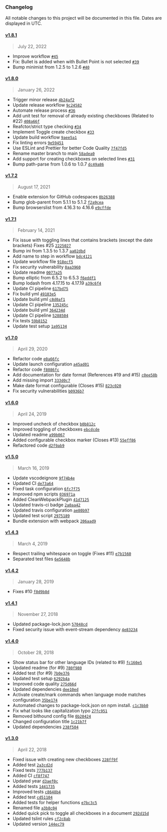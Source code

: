 ### Changelog 

 All notable changes to this project will be documented in this file. Dates are displayed in UTC.

 
#### [v1.8.1](https://github.com/PKief/vscode-markdown-checkbox/compare/v1.8.0...v1.8.1) 

> July 22, 2022 

- Improve workflow [`#45`](https://github.com/PKief/vscode-markdown-checkbox/pull/45)
- Fix: Bullet is added when with Bullet Point is not selected [`#39`](https://github.com/PKief/vscode-markdown-checkbox/pull/39)
- Bump minimist from 1.2.5 to 1.2.6 [`#40`](https://github.com/PKief/vscode-markdown-checkbox/pull/40)
 
#### [v1.8.0](https://github.com/PKief/vscode-markdown-checkbox/compare/v1.7.2...v1.8.0) 

> January 26, 2022 

- Trigger minor release [`4b24af2`](https://github.com/PKief/vscode-markdown-checkbox/commit/4b24af2)
- Update release workflow [`9c24582`](https://github.com/PKief/vscode-markdown-checkbox/commit/9c24582)
- Automate release process [`#36`](https://github.com/PKief/vscode-markdown-checkbox/pull/36)
- Add unit test for removal of already existing checkboxes (Related to #22) [`408a66f`](https://github.com/PKief/vscode-markdown-checkbox/commit/408a66f)
- Reafctor/strict type checking [`#34`](https://github.com/PKief/vscode-markdown-checkbox/pull/34)
- Implement Toggle create checkbox [`#33`](https://github.com/PKief/vscode-markdown-checkbox/pull/33)
- Update build workflow [`9aee5a1`](https://github.com/PKief/vscode-markdown-checkbox/commit/9aee5a1)
- Fix linting errors [`9e59451`](https://github.com/PKief/vscode-markdown-checkbox/commit/9e59451)
- Use ESLint and Prettier for better Code Quality [`7f47fd5`](https://github.com/PKief/vscode-markdown-checkbox/commit/7f47fd5)
- Rename master branch to main [`58adea0`](https://github.com/PKief/vscode-markdown-checkbox/commit/58adea0)
- Add support for creating checkboxes on selected lines [`#31`](https://github.com/PKief/vscode-markdown-checkbox/pull/31)
- Bump path-parse from 1.0.6 to 1.0.7 [`dc49a86`](https://github.com/PKief/vscode-markdown-checkbox/commit/dc49a86)
 
#### [v1.7.2](https://github.com/PKief/vscode-markdown-checkbox/compare/v1.7.1...v1.7.2) 

> August 17, 2021 

- Enable extension for GitHub codespaces [`0b26388`](https://github.com/PKief/vscode-markdown-checkbox/commit/0b26388)
- Bump glob-parent from 5.1.1 to 5.1.2 [`f2a9cea`](https://github.com/PKief/vscode-markdown-checkbox/commit/f2a9cea)
- Bump browserslist from 4.16.3 to 4.16.6 [`e9cffde`](https://github.com/PKief/vscode-markdown-checkbox/commit/e9cffde)
 
#### [v1.7.1](https://github.com/PKief/vscode-markdown-checkbox/compare/v1.7.0...v1.7.1) 

> February 14, 2021 

- Fix issue with toggling lines that contains brackets (except the date brackets) Fixes #25 [`2225027`](https://github.com/PKief/vscode-markdown-checkbox/commit/2225027)
- Bump ini from 1.3.5 to 1.3.7 [`aa02dbd`](https://github.com/PKief/vscode-markdown-checkbox/commit/aa02dbd)
- Add name to step in workflow [`bdc4121`](https://github.com/PKief/vscode-markdown-checkbox/commit/bdc4121)
- Update workflow file [`918ecf5`](https://github.com/PKief/vscode-markdown-checkbox/commit/918ecf5)
- Fix security vulnerability [`0aa3960`](https://github.com/PKief/vscode-markdown-checkbox/commit/0aa3960)
- Update readme [`0077a25`](https://github.com/PKief/vscode-markdown-checkbox/commit/0077a25)
- Bump elliptic from 6.5.2 to 6.5.3 [`f6eddf1`](https://github.com/PKief/vscode-markdown-checkbox/commit/f6eddf1)
- Bump lodash from 4.17.15 to 4.17.19 [`a39c6f4`](https://github.com/PKief/vscode-markdown-checkbox/commit/a39c6f4)
- Update CI pipeline [`617bd75`](https://github.com/PKief/vscode-markdown-checkbox/commit/617bd75)
- Fix build yml [`49103e5`](https://github.com/PKief/vscode-markdown-checkbox/commit/49103e5)
- Update build.yml [`c8d0af1`](https://github.com/PKief/vscode-markdown-checkbox/commit/c8d0af1)
- Update CI pipeline [`135245c`](https://github.com/PKief/vscode-markdown-checkbox/commit/135245c)
- Update build yml [`364234d`](https://github.com/PKief/vscode-markdown-checkbox/commit/364234d)
- Update CI pipeline [`5288504`](https://github.com/PKief/vscode-markdown-checkbox/commit/5288504)
- Fix tests [`59b8152`](https://github.com/PKief/vscode-markdown-checkbox/commit/59b8152)
- Update test setup [`1a95134`](https://github.com/PKief/vscode-markdown-checkbox/commit/1a95134)
 
#### [v1.7.0](https://github.com/PKief/vscode-markdown-checkbox/compare/v1.6.0...v1.7.0) 

> April 29, 2020 

- Refactor code [`e0a66fc`](https://github.com/PKief/vscode-markdown-checkbox/commit/e0a66fc)
- Update launch configuration [`a45ad01`](https://github.com/PKief/vscode-markdown-checkbox/commit/a45ad01)
- Refactor code [`f8086fc`](https://github.com/PKief/vscode-markdown-checkbox/commit/f8086fc)
- Add documentation for date format (References #19 and #15) [`c0ee58b`](https://github.com/PKief/vscode-markdown-checkbox/commit/c0ee58b)
- Add missing import [`333d0c7`](https://github.com/PKief/vscode-markdown-checkbox/commit/333d0c7)
- Make date format configurable (Closes #15) [`823c020`](https://github.com/PKief/vscode-markdown-checkbox/commit/823c020)
- Fix security vulnerabilities [`b0936b7`](https://github.com/PKief/vscode-markdown-checkbox/commit/b0936b7)
 
#### [v1.6.0](https://github.com/PKief/vscode-markdown-checkbox/compare/v1.5.0...v1.6.0) 

> April 24, 2019 

- Improved uncheck of checkbox [`b0b812c`](https://github.com/PKief/vscode-markdown-checkbox/commit/b0b812c)
- Improved toggling of checkboxes [`ebcdcde`](https://github.com/PKief/vscode-markdown-checkbox/commit/ebcdcde)
- Updated readme [`a99b067`](https://github.com/PKief/vscode-markdown-checkbox/commit/a99b067)
- Added configurable checkbox marker (Closes #13) [`55eff86`](https://github.com/PKief/vscode-markdown-checkbox/commit/55eff86)
- Refactored code [`d2f9ab9`](https://github.com/PKief/vscode-markdown-checkbox/commit/d2f9ab9)
 
#### [v1.5.0](https://github.com/PKief/vscode-markdown-checkbox/compare/v1.4.3...v1.5.0) 

> March 16, 2019 

- Update vscodeignore [`9f74b4e`](https://github.com/PKief/vscode-markdown-checkbox/commit/9f74b4e)
- Updated CI [`de73a64`](https://github.com/PKief/vscode-markdown-checkbox/commit/de73a64)
- Fixed task configuration [`6fc7f75`](https://github.com/PKief/vscode-markdown-checkbox/commit/6fc7f75)
- Improved npm scripts [`036971a`](https://github.com/PKief/vscode-markdown-checkbox/commit/036971a)
- Added CleanWebpackPlugin [`41d7125`](https://github.com/PKief/vscode-markdown-checkbox/commit/41d7125)
- Updated travis-ci badge [`2a0aa42`](https://github.com/PKief/vscode-markdown-checkbox/commit/2a0aa42)
- Updated travis configuration [`ae80b97`](https://github.com/PKief/vscode-markdown-checkbox/commit/ae80b97)
- Updated test script [`2975189`](https://github.com/PKief/vscode-markdown-checkbox/commit/2975189)
- Bundle extension with webpack [`206aad9`](https://github.com/PKief/vscode-markdown-checkbox/commit/206aad9)
 
#### [v1.4.3](https://github.com/PKief/vscode-markdown-checkbox/compare/v1.4.2...v1.4.3) 

> March 4, 2019 

- Respect trailing whitespace on toggle (Fixes #11) [`e7b1560`](https://github.com/PKief/vscode-markdown-checkbox/commit/e7b1560)
- Separated test files [`6e5648b`](https://github.com/PKief/vscode-markdown-checkbox/commit/6e5648b)
 
#### [v1.4.2](https://github.com/PKief/vscode-markdown-checkbox/compare/v1.4.1...v1.4.2) 

> January 28, 2019 

- Fixes #10 [`f0d9b8d`](https://github.com/PKief/vscode-markdown-checkbox/commit/f0d9b8d)
 
#### [v1.4.1](https://github.com/PKief/vscode-markdown-checkbox/compare/v1.4.0...v1.4.1) 

> November 27, 2018 

- Updated package-lock.json [`57048cd`](https://github.com/PKief/vscode-markdown-checkbox/commit/57048cd)
- Fixed security issue with event-stream dependency [`4e83234`](https://github.com/PKief/vscode-markdown-checkbox/commit/4e83234)
 
#### [v1.4.0](https://github.com/PKief/vscode-markdown-checkbox/compare/v1.3.0...v1.4.0) 

> October 28, 2018 

- Show status bar for other language IDs (related to #9) [`fc160e5`](https://github.com/PKief/vscode-markdown-checkbox/commit/fc160e5)
- Updated readme (for #9) [`780f980`](https://github.com/PKief/vscode-markdown-checkbox/commit/780f980)
- Added test (for #9) [`7b0e376`](https://github.com/PKief/vscode-markdown-checkbox/commit/7b0e376)
- Updated test setup [`6292b4a`](https://github.com/PKief/vscode-markdown-checkbox/commit/6292b4a)
- Improved code quality [`275d66d`](https://github.com/PKief/vscode-markdown-checkbox/commit/275d66d)
- Updated dependencies [`dee10ed`](https://github.com/PKief/vscode-markdown-checkbox/commit/dee10ed)
- Activate create/mark commands when language mode matches configuration [`35be174`](https://github.com/PKief/vscode-markdown-checkbox/commit/35be174)
- Automated changes to package-lock.json on npm install. [`c1c3bb0`](https://github.com/PKief/vscode-markdown-checkbox/commit/c1c3bb0)
- Fix what looks like capitalization typo [`27fc951`](https://github.com/PKief/vscode-markdown-checkbox/commit/27fc951)
- Removed bithound config file [`0b20424`](https://github.com/PKief/vscode-markdown-checkbox/commit/0b20424)
- Changed configuration title [`1c21b7f`](https://github.com/PKief/vscode-markdown-checkbox/commit/1c21b7f)
- Updated dependencies [`238f504`](https://github.com/PKief/vscode-markdown-checkbox/commit/238f504)
 
#### [v1.3.0](https://github.com/PKief/vscode-markdown-checkbox/compare/v1.2.0...v1.3.0) 

> April 22, 2018 

- Fixed issue with creating new checkboxes [`228ff9f`](https://github.com/PKief/vscode-markdown-checkbox/commit/228ff9f)
- Added test [`2a3cd2d`](https://github.com/PKief/vscode-markdown-checkbox/commit/2a3cd2d)
- Fixed tests [`777b137`](https://github.com/PKief/vscode-markdown-checkbox/commit/777b137)
- Added CI [`cf8f747`](https://github.com/PKief/vscode-markdown-checkbox/commit/cf8f747)
- Updated year [`d3aef0c`](https://github.com/PKief/vscode-markdown-checkbox/commit/d3aef0c)
- Added tests [`1441735`](https://github.com/PKief/vscode-markdown-checkbox/commit/1441735)
- Improved tests [`c8648b4`](https://github.com/PKief/vscode-markdown-checkbox/commit/c8648b4)
- Added test [`cd51104`](https://github.com/PKief/vscode-markdown-checkbox/commit/cd51104)
- Added tests for helper functions [`e7bc3c5`](https://github.com/PKief/vscode-markdown-checkbox/commit/e7bc3c5)
- Renamed file [`a3b8c04`](https://github.com/PKief/vscode-markdown-checkbox/commit/a3b8c04)
- Added quick pick to toggle all checkboxes in a document [`292d15d`](https://github.com/PKief/vscode-markdown-checkbox/commit/292d15d)
- Updated tslint rules [`cf2c8ab`](https://github.com/PKief/vscode-markdown-checkbox/commit/cf2c8ab)
- Updated version [`144ec79`](https://github.com/PKief/vscode-markdown-checkbox/commit/144ec79)
